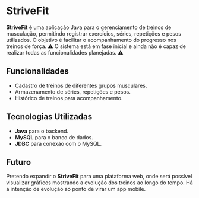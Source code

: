 # StriveFit

**StriveFit** é uma aplicação Java para o gerenciamento de treinos de musculação, permitindo registrar exercícios, séries, repetições e pesos utilizados. O objetivo é facilitar o acompanhamento do progresso nos treinos de força.
⚠️ O sistema está em fase inicial e ainda não é capaz de realizar todas as funcionalidades planejadas. ⚠️

## Funcionalidades

- Cadastro de treinos de diferentes grupos musculares.
- Armazenamento de séries, repetições e pesos.
- Histórico de treinos para acompanhamento.

## Tecnologias Utilizadas

- **Java** para o backend.
- **MySQL** para o banco de dados.
- **JDBC** para conexão com o MySQL.

## Futuro

Pretendo expandir o **StriveFit** para uma plataforma web, onde será possível visualizar gráficos mostrando a evolução dos treinos ao longo do tempo. Há a intenção de evolução ao ponto de virar um app mobile.

